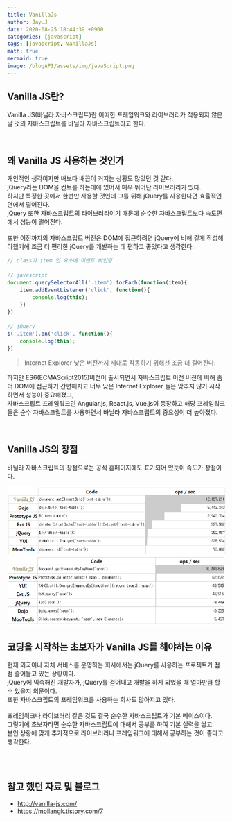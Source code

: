 ```yaml
---
title: VanillaJs
author: Jay.J
date: 2020-08-25 18:44:39 +0900
categories: [javascript]
tags: [javascript, VanillaJs]
math: true
mermaid: true
image: /blogAPI/assets/img/javaScript.png
---
```


## Vanilla JS란?
Vanilla JS(바닐라 자바스크립트)란 어떠한 프레임워크와 라이브러리가 적용되지 않은 날 것의 자바스크립트를 바닐라 자바스크립트라고 한다.

<br>

## 왜 Vanilla JS 사용하는 것인가
개인적인 생각이지만 배보다 배꼽이 커지는 상황도 많았던 것 같다.<br>
jQuery라는 DOM을 컨트롤 하는데에 있어서 매우 뛰어난 라이브러리가 있다.<br>
하지만 특정한 곳에서 한번만 사용할 것인데 그를 위해 jQuery를 사용한다면 효율적인 면에서 떨어진다.<br>
jQuery 또한 자바스크립트의 라이브러리이기 때문에 순수한 자바스크립트보다 속도면에서 성능이 떨어진다.<br>
<br>
또한 이전까지의 자바스크립트 버전은 DOM에 접근하려면 jQuery에 비해 길게 작성해야했기에 조금 더 편리한 jQuery를 개발하는 데 편하고 좋았다고 생각한다.<br>

```js
// class가 item 인 요소에 이벤트 바인딩

// javascript
document.querySelectorAll('.item').forEach(function(item){
    item.addEventListener('click', function(){
        console.log(this);
    })
})

// jQuery
$('.item').on('click', function(){
    console.log(this);
})

```
> Internet Explorer 낮은 버전까지 제대로 작동하기 위해선 조금 더 길어진다.

하지만 ES6(ECMAScript2015)버전이 출시되면서 자바스크립트 이전 버전에 비해 좀 더 DOM에 접근하기 간편해지고 너무 낮은 Internet Explorer 들은 맞추지 않기 시작하면서 성능이 중요해졌고,<br>
자바스크립트 프레임워크인 Angular.js, React.js, Vue.js이 등장하고 해당 프레임워크들은 순수 자바스크립트를 사용하면서 바닐라 자바스크립트의 중요성이 더 높아졌다.

<br>

## Vanilla JS의 장점

바닐라 자바스크립트의 장점으로는 공식 홈페이지에도 표기되어 있듯이 속도가 장점이다.<br>

<img src="/assets/img/javascript/vanillaJs01.png" alt="">

<img src="/assets/img/javascript/vanillaJs02.png" alt="">

<br>

## 코딩을 시작하는 초보자가 Vanilla JS를 해야하는 이유
현재 외국이나 자체 서비스를 운영하는 회사에서는 jQuery를 사용하는 프로젝트가 점점 줄어들고 있는 상황이다.<br>
jQuery에 익숙해진 개발자가, jQuery를 걷어내고 개발을 하게 되었을 때 얼마만큼 할 수 있을지 의문이다.<br>
또한 자바스크립트의 프레임워크를 사용하는 회사도 많아지고 있다.<br>
<br>
프레임워크나 라이브러리 같은 것도 결국 순수한 자바스크립트가 기본 베이스이다.<br>
그렇기에 초보자라면 순수한 자바스크립트에 대해서 공부를 하여 기본 실력을 쌓고<br>
본인 상황에 맞게 추가적으로 라이브러리나 프레임워크에 대해서 공부하는 것이 좋다고 생각한다.<br>

<br>
<br>


## 참고 했던 자료 및 블로그
- <a href="http://vanilla-js.com/">http://vanilla-js.com/</a>
- <a href="https://mollangk.tistory.com/7">https://mollangk.tistory.com/7</a>
